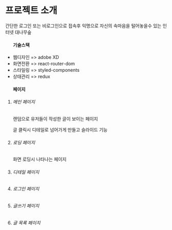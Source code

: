 <h1>프로젝트 소개</h1>
<p>간단한 로그인 또는 비로그인으로 접속후 익명으로 자신의 속마음을 털어놓을수 있는 인터넷 대나무숲</p>

<ul>
  <h4>기술스택</h4>
  <li>웹디자인 => adobe XD</li>
  <li>화면전환 => react-router-dom</li>
  <li>스타일링 => styled-components</li>
  <li>상태관리 => redux</li>
</ul>

<ol>
  <h4>페이지</h4>
  <li>
    <h6>메인 페이지</h6>
    <p>랜덤으로 유저들이 작성한 글이 보이는 페이지</p>
    <p>글 클릭시 디테일로 넘어가게 만들고 슬라이드 기능</p>
  </li>
  <li>
    <h6>로딩 페이지</h6>
    <p>화면 로딩시 나타나는 페이지</p>
  </li>
  <li>
    <h6>디테일 페이지</h6>
    <p></p>
  </li>
  <li>
    <h6>로그인 페이지</h6>
    <p></p>
  </li>
  <li>
    <h6>글쓰기 페이지</h6>
    <p></p>
  </li>
  <li>
    <h6>글 목록 페이지</h6>
    <p></p>
  </li>
</ol>

